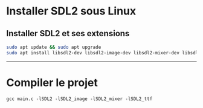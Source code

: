# Installer SDL2 sous Linux

## Installer SDL2 et ses extensions

```bash
sudo apt update && sudo apt upgrade
sudo apt install libsdl2-dev libsdl2-image-dev libsdl2-mixer-dev libsdl2-ttf-dev -y
```

---

# Compiler le projet

```bashrc
gcc main.c -lSDL2 -lSDL2_image -lSDL2_mixer -lSDL2_ttf
```